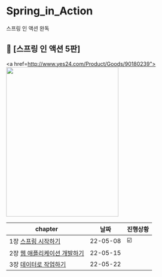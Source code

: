 # Spring_in_Action
스프링 인 액션 완독

## 📘 [스프링 인 액션 5판] 
<a href=http://www.yes24.com/Product/Goods/90180239">
 <img src="![image](https://user-images.githubusercontent.com/55049159/166135354-4ac0583a-5a7e-447e-9d0f-6c090c7766e9.png)" style="width:300px;height:400px"/>
  </a>
<br>

|chapter|날짜|진행상황|
|------|---|---|
|1장  <a href="#">스프링 시작하기</a>|22-05-08|☑️|
|2장  <a href="#">웹 애플리케이션 개발하기</a>|22-05-15||
|3장  <a href="#">데이터로 작업하기</a>|22-05-22||
                
